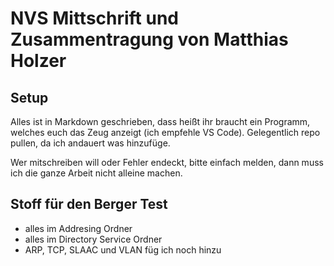 # NVS Mittschrift und Zusammentragung von Matthias Holzer

## Setup
Alles ist in Markdown geschrieben, dass heißt ihr braucht ein Programm, welches euch das Zeug anzeigt (ich empfehle VS Code). Gelegentlich repo pullen, da ich andauert was hinzufüge.

Wer mitschreiben will oder Fehler endeckt, bitte einfach melden, dann muss ich die ganze Arbeit nicht alleine machen.

## Stoff für den Berger Test
* alles im Addresing Ordner
* alles im Directory Service Ordner
* ARP, TCP, SLAAC und VLAN füg ich noch hinzu